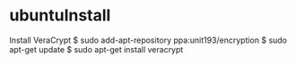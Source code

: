# ubuntuInstall
Install VeraCrypt
$ sudo add-apt-repository ppa:unit193/encryption
$ sudo apt-get update
$ sudo apt-get install veracrypt
